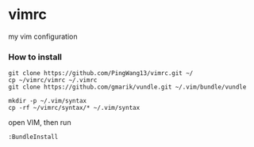 vimrc
=====

my vim configuration
### How to install

    git clone https://github.com/PingWang13/vimrc.git ~/
    cp ~/vimrc/vimrc ~/.vimrc
    git clone https://github.com/gmarik/vundle.git ~/.vim/bundle/vundle

    mkdir -p ~/.vim/syntax
    cp -rf ~/vimrc/syntax/* ~/.vim/syntax

open VIM, then run

    :BundleInstall
